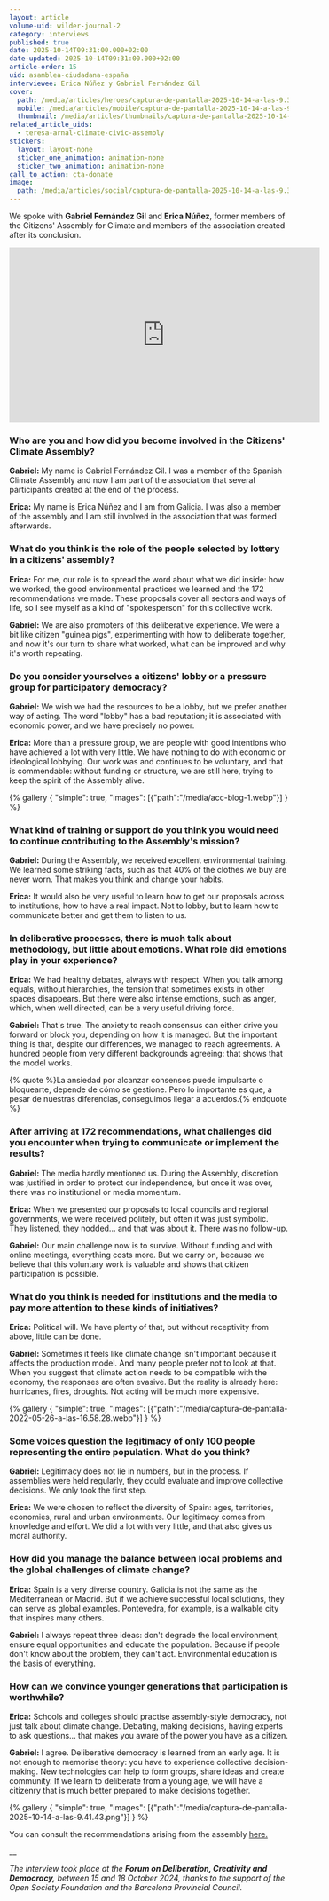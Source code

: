 ```yaml
---
layout: article
volume-uid: wilder-journal-2
category: interviews
published: true
date: 2025-10-14T09:31:00.000+02:00
date-updated: 2025-10-14T09:31:00.000+02:00
article-order: 15
uid: asamblea-ciudadana-españa
interviewee: Erica Núñez y Gabriel Fernández Gil
cover:
  path: /media/articles/heroes/captura-de-pantalla-2025-10-14-a-las-9.37.47.png
  mobile: /media/articles/mobile/captura-de-pantalla-2025-10-14-a-las-9.37.47.png
  thumbnail: /media/articles/thumbnails/captura-de-pantalla-2025-10-14-a-las-9.37.47.png
related_article_uids:
  - teresa-arnal-climate-civic-assembly
stickers:
  layout: layout-none
  sticker_one_animation: animation-none
  sticker_two_animation: animation-none
call_to_action: cta-donate
image:
  path: /media/articles/social/captura-de-pantalla-2025-10-14-a-las-9.37.47.png
---
```

We spoke with **Gabriel Fernández Gil** and **Erica Núñez**, former members of the Citizens' Assembly for Climate and members of the association created after its conclusion.

<iframe width="560" height="315" src="https://www.youtube.com/embed/0f8Nl9M8OEs?si=IFCVGTYSc6PEL13Q" title="YouTube video player" frameborder="0" allow="accelerometer; autoplay; clipboard-write; encrypted-media; gyroscope; picture-in-picture; web-share" referrerpolicy="strict-origin-when-cross-origin" allowfullscreen></iframe>

### **Who are you and how did you become involved in the Citizens' Climate Assembly?**

**Gabriel:** My name is Gabriel Fernández Gil. I was a member of the Spanish Climate Assembly and now I am part of the association that several participants created at the end of the process.

**Erica:** My name is Erica Núñez and I am from Galicia. I was also a member of the assembly and I am still involved in the association that was formed afterwards.

### **What do you think is the role of the people selected by lottery in a citizens' assembly?**

**Erica:** For me, our role is to spread the word about what we did inside: how we worked, the good environmental practices we learned and the 172 recommendations we made. These proposals cover all sectors and ways of life, so I see myself as a kind of "spokesperson" for this collective work.

**Gabriel:** We are also promoters of this deliberative experience. We were a bit like citizen "guinea pigs", experimenting with how to deliberate together, and now it's our turn to share what worked, what can be improved and why it's worth repeating.

### **Do you consider yourselves a citizens' lobby or a pressure group for participatory democracy?**

**Gabriel:** We wish we had the resources to be a lobby, but we prefer another way of acting. The word "lobby" has a bad reputation; it is associated with economic power, and we have precisely no power.

**Erica:** More than a pressure group, we are people with good intentions who have achieved a lot with very little. We have nothing to do with economic or ideological lobbying. Our work was and continues to be voluntary, and that is commendable: without funding or structure, we are still here, trying to keep the spirit of the Assembly alive.

{% gallery { "simple": true, "images": [{"path":"/media/acc-blog-1.webp"}] } %}

### **What kind of training or support do you think you would need to continue contributing to the Assembly's mission?**

**Gabriel:** During the Assembly, we received excellent environmental training. We learned some striking facts, such as that 40% of the clothes we buy are never worn. That makes you think and change your habits.

**Erica:** It would also be very useful to learn how to get our proposals across to institutions, how to have a real impact. Not to lobby, but to learn how to communicate better and get them to listen to us.

### **In deliberative processes, there is much talk about methodology, but little about emotions. What role did emotions play in your experience?**

**Erica:** We had healthy debates, always with respect. When you talk among equals, without hierarchies, the tension that sometimes exists in other spaces disappears. But there were also intense emotions, such as anger, which, when well directed, can be a very useful driving force.

**Gabriel:** That's true. The anxiety to reach consensus can either drive you forward or block you, depending on how it is managed. But the important thing is that, despite our differences, we managed to reach agreements. A hundred people from very different backgrounds agreeing: that shows that the model works.

{% quote %}La ansiedad por alcanzar consensos puede impulsarte o bloquearte, depende de cómo se gestione. Pero lo importante es que, a pesar de nuestras diferencias, conseguimos llegar a acuerdos.{% endquote %}

### **After arriving at 172 recommendations, what challenges did you encounter when trying to communicate or implement the results?**

**Gabriel:** The media hardly mentioned us. During the Assembly, discretion was justified in order to protect our independence, but once it was over, there was no institutional or media momentum.

**Erica:** When we presented our proposals to local councils and regional governments, we were received politely, but often it was just symbolic. They listened, they nodded... and that was about it. There was no follow-up.

**Gabriel:** Our main challenge now is to survive. Without funding and with online meetings, everything costs more. But we carry on, because we believe that this voluntary work is valuable and shows that citizen participation is possible.

### **What do you think is needed for institutions and the media to pay more attention to these kinds of initiatives?**

**Erica:** Political will. We have plenty of that, but without receptivity from above, little can be done.

**Gabriel:** Sometimes it feels like climate change isn't important because it affects the production model. And many people prefer not to look at that. When you suggest that climate action needs to be compatible with the economy, the responses are often evasive. But the reality is already here: hurricanes, fires, droughts. Not acting will be much more expensive.

{% gallery { "simple": true, "images": [{"path":"/media/captura-de-pantalla-2022-05-26-a-las-16.58.28.webp"}] } %}

### **Some voices question the legitimacy of only 100 people representing the entire population. What do you think?**

**Gabriel:** Legitimacy does not lie in numbers, but in the process. If assemblies were held regularly, they could evaluate and improve collective decisions. We only took the first step.

**Erica:** We were chosen to reflect the diversity of Spain: ages, territories, economies, rural and urban environments. Our legitimacy comes from knowledge and effort. We did a lot with very little, and that also gives us moral authority.

### **How did you manage the balance between local problems and the global challenges of climate change?**

**Erica:** Spain is a very diverse country. Galicia is not the same as the Mediterranean or Madrid. But if we achieve successful local solutions, they can serve as global examples. Pontevedra, for example, is a walkable city that inspires many others.

**Gabriel:** I always repeat three ideas: don't degrade the local environment, ensure equal opportunities and educate the population. Because if people don't know about the problem, they can't act. Environmental education is the basis of everything.

### **How can we convince younger generations that participation is worthwhile?**

**Erica:** Schools and colleges should practise assembly-style democracy, not just talk about climate change. Debating, making decisions, having experts to ask questions... that makes you aware of the power you have as a citizen.

**Gabriel:** I agree. Deliberative democracy is learned from an early age. It is not enough to memorise theory: you have to experience collective decision-making. New technologies can help to form groups, share ideas and create community. If we learn to deliberate from a young age, we will have a citizenry that is much better prepared to make decisions together.

{% gallery { "simple": true, "images": [{"path":"/media/captura-de-pantalla-2025-10-14-a-las-9.41.43.png"}] } %}

You can consult the recommendations arising from the assembly [here.](https://asambleaciudadanadelcambioclimatico.es/recomendaciones/)[](https://asambleaciudadanadelcambioclimatico.es/recomendaciones/)

__

*The interview took place at the **Forum on Deliberation, Creativity and Democracy,** between 15 and 18 October 2024, thanks to the support of the Open Society Foundation and the Barcelona Provincial Council.*
